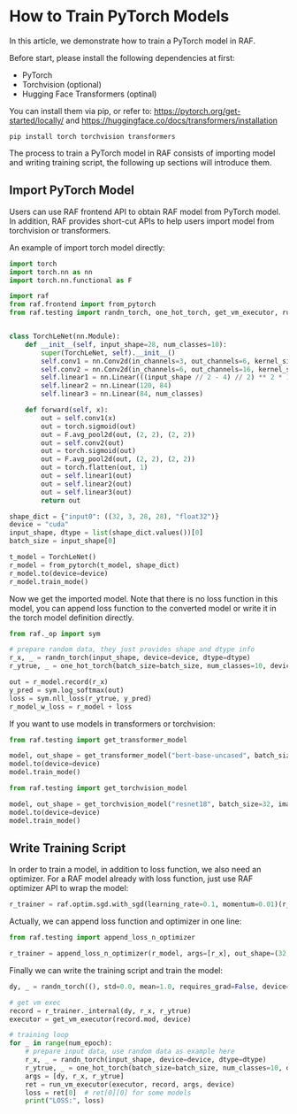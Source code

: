 <!--- Copyright Amazon.com, Inc. or its affiliates. All Rights Reserved. -->
<!--- SPDX-License-Identifier: Apache-2.0  -->

# How to Train PyTorch Models

In this article, we demonstrate how to train a PyTorch model in RAF.

Before start, please install the following dependencies at first:

- PyTorch
- Torchvision (optional)
- Hugging Face Transformers (optinal)

You can install them via pip, or refer to: https://pytorch.org/get-started/locally/ and https://huggingface.co/docs/transformers/installation

```
pip install torch torchvision transformers
```

The process to train a PyTorch model in RAF consists of importing model and writing training script, the following up sections will introduce them.

## Import PyTorch Model

Users can use RAF frontend API to obtain RAF model from PyTorch model. In addition, RAF provides short-cut APIs to help users import model from torchvision or transformers.

An example of import torch model directly:

```python
import torch
import torch.nn as nn
import torch.nn.functional as F

import raf
from raf.frontend import from_pytorch
from raf.testing import randn_torch, one_hot_torch, get_vm_executor, run_vm_executor


class TorchLeNet(nn.Module):
    def __init__(self, input_shape=28, num_classes=10):
        super(TorchLeNet, self).__init__()
        self.conv1 = nn.Conv2d(in_channels=3, out_channels=6, kernel_size=5, padding=2, bias=False)
        self.conv2 = nn.Conv2d(in_channels=6, out_channels=16, kernel_size=5, bias=False)
        self.linear1 = nn.Linear(((input_shape // 2 - 4) // 2) ** 2 * 16, 120)
        self.linear2 = nn.Linear(120, 84)
        self.linear3 = nn.Linear(84, num_classes)

    def forward(self, x):
        out = self.conv1(x)
        out = torch.sigmoid(out)
        out = F.avg_pool2d(out, (2, 2), (2, 2))
        out = self.conv2(out)
        out = torch.sigmoid(out)
        out = F.avg_pool2d(out, (2, 2), (2, 2))
        out = torch.flatten(out, 1)
        out = self.linear1(out)
        out = self.linear2(out)
        out = self.linear3(out)
        return out

shape_dict = {"input0": ((32, 3, 28, 28), "float32")}
device = "cuda"
input_shape, dtype = list(shape_dict.values())[0]
batch_size = input_shape[0]

t_model = TorchLeNet()
r_model = from_pytorch(t_model, shape_dict)
r_model.to(device=device)
r_model.train_mode()
```

Now we get the imported model. Note that there is no loss function in this model, you can append loss function to the converted model or write it in the torch model definition directly.

```python
from raf._op import sym

# prepare random data, they just provides shape and dtype info
r_x, _ = randn_torch(input_shape, device=device, dtype=dtype)
r_ytrue, _ = one_hot_torch(batch_size=batch_size, num_classes=10, device=device)

out = r_model.record(r_x)
y_pred = sym.log_softmax(out)
loss = sym.nll_loss(r_ytrue, y_pred)
r_model_w_loss = r_model + loss
```

If you want to use models in transformers or torchvision:

```python
from raf.testing import get_transformer_model

model, out_shape = get_transformer_model("bert-base-uncased", batch_size=32, seq_length=128, dtype="float32")
model.to(device=device)
model.train_mode()
```

```python
from raf.testing import get_torchvision_model

model, out_shape = get_torchvision_model("resnet18", batch_size=32, image_size=(224, 224), dtype="float32")
model.to(device=device)
model.train_mode()
```

## Write Training Script

In order to train a model, in addition to loss function, we also need an optimizer. For a RAF model already with loss function, just use RAF optimizer API to wrap the model:

```python
r_trainer = raf.optim.sgd.with_sgd(learning_rate=0.1, momentum=0.01)(r_model_w_loss)
```

Actually, we can append loss function and optimizer in one line:

```python
from raf.testing import append_loss_n_optimizer

r_trainer = append_loss_n_optimizer(r_model, args=[r_x], out_shape=(32, 10), y_true=r_ytrue, optimizer="sgd")
```

Finally we can write the training script and train the model:

```python
dy, _ = randn_torch((), std=0.0, mean=1.0, requires_grad=False, device=device)  # dy = tensor(1.0)

# get vm exec
record = r_trainer._internal(dy, r_x, r_ytrue)
executor = get_vm_executor(record.mod, device)

# training loop
for _ in range(num_epoch):
    # prepare input data, use random data as example here
    r_x, _ = randn_torch(input_shape, device=device, dtype=dtype)
    r_ytrue, _ = one_hot_torch(batch_size=batch_size, num_classes=10, device=device)
    args = [dy, r_x, r_ytrue]
    ret = run_vm_executor(executor, record, args, device)
    loss = ret[0]  # ret[0][0] for some models
    print("LOSS:", loss)
```
